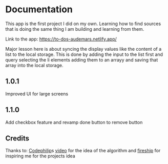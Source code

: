 # Documentation

This app is the first project I did on my own. Learning how to find sources that is doing the same thing I am building and learning from them.

Link to the app: https://to-dos-audemars.netlify.app/

Major lesson here is about syncing the display values like the content of a list to the local storage. This is done by adding the input to the list first and query selecting the li elements adding them to an arrayy and saving that array into the local storage.

## 1.0.1
Improved UI for large screens

## 1.1.0
Add checkbox feature and revamp done button to remove button


## Credits
Thanks to: [Codephilip](https://www.youtube.com/@CodePhilipYT)s [video](https://youtu.be/p6F5TBxs88A?si=5DHj2vyK8-D8MqET) for the idea of the algorithm and [fireship](https://youtu.be/cuHDQhDhvPE?si=DGdWb2zubUdh-z_C) for inspiring me for the projects idea